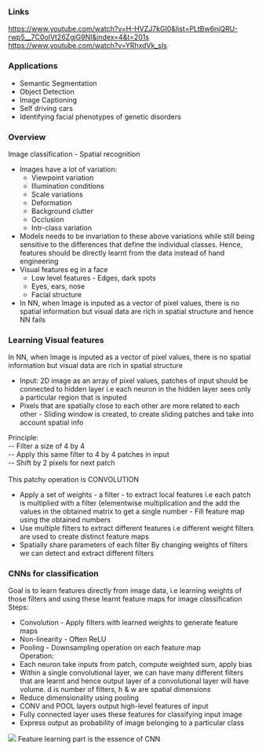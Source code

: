 ### Links
https://www.youtube.com/watch?v=H-HVZJ7kGI0&list=PLtBw6njQRU-rwp5__7C0oIVt26ZgjG9NI&index=4&t=201s <br/>
https://www.youtube.com/watch?v=YRhxdVk_sIs


### Applications
* Semantic Segmentation
* Object Detection
* Image Captioning
* Self driving cars
* Identifying facial phenotypes of genetic disorders

### Overview
Image classification - Spatial recognition

* Images have a lot of variation: 
  * Viewpoint variation
  * Illumination conditions
  * Scale variations
  * Deformation
  * Background clutter
  * Occlusion
  * Intr-class variation
* Models needs to be invariation to these above variations while still being sensitive to the differences that define the individual classes. Hence, features should be directly learnt from the data instead of hand engineering
* Visual features eg in a face
  * Low level features - Edges, dark spots
  * Eyes, ears, nose
  * Facial structure
* In NN, when Image is inputed as a vector of pixel values, there is no spatial information but visual data are rich in spatial structure and hence NN fails 

### Learning Visual features
In NN, when Image is inputed as a vector of pixel values, there is no spatial information but visual data are rich in spatial structure 
* Input: 2D image as an array of pixel values, patches of input should be connected to hidden layer i.e each neuron in the hidden layer sees only a particular region that is inputed
* Pixels that are spatially close to each other are more related to each other - Sliding window is created, to create sliding patches and take into account spatial info <br/>

Principle:  <br/>
-- Filter a size of 4 by 4 <br/>
-- Apply this same filter to 4 by 4 patches in input <br/>
-- Shift by 2 pixels for next patch <br/>
<br/>
This patchy operation is CONVOLUTION <br/>
* Apply a set of weights - a filter - to extract local features i.e each patch is multiplied with a filter (elementwise multiplication and the add the values in the obtained matrix to get a single number - Fill feature map using the obtained numbers
* Use multiple filters to extract different features i.e different weight filters are used to create distinct feature maps
* Spatially share parameters of each filter
By changing weights of filters we can detect and extract different filters

### CNNs for classification
Goal is to learn features directly from image data, i.e learning weights of those filters and using these learnt feature maps for image classification
Steps: 
* Convolution - Apply filters with learned weights to generate feature maps
* Non-linearity - Often ReLU
* Pooling - Downsampling operation on each feature map <br/>
Operation: 
* Each neuron take inputs from patch, compute weighted sum, apply bias
* Within a single convolutional layer, we can have many different filters that are learnt and hence output layer of a convolutional layer will have volume. d is number of filters, h & w are spatial dimensions
* Reduce dimensionality using pooling
* CONV and POOL layers output high-level features of input
* Fully connected layer uses these features for classifying input image
* Express output as probability of image belonging to a particular class

![](https://cdn-images-1.medium.com/max/1255/1*XbuW8WuRrAY5pC4t-9DZAQ.jpeg)
Feature learning part is the essence of CNN












